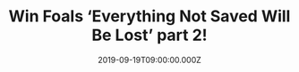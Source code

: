 ---
campaign-uuid: "c-e1b0663d-9e92-481b-b8f4-2006e15f8efe"
type: "Competition"
category: "Music"
date: "2019-09-19T09:00:00.000Z"
end-date: "2019-11-19T23:59:00.000Z"
disable-form: false
is_promoted: false
has_entry_page: true
title: "Win Foals ‘Everything Not Saved Will Be Lost’ part 2!"
competition-description: "<p>Calling all Foals fans! Foals' creative ambition for\
  \ 'Everything Not Saved Will Be Lost - Part 1' resulted in a striking state-of-the-world-address\
  \ of an album in which apocalyptic lyrical themes were equalled by the sheer impact\
  \ of the music, now Foals complete that artistic statement with 'Everything Not\
  \ Saved Will Be Lost - Part 2’ and we are giving away a copy to you!</p>\n<p>Want\
  \ it? Click below for a chance to win.</p>\n"
hero-header: "Win Foals ‘Everything Not Saved Will Be Lost’ part 2!"
terms-confirmation: "N/A"
banner-img: "https://assets.expresslyapp.com/asset-68fa8896-cefb-4230-af4b-4744fc8fcdc1.jpg"
logo-left-href: "aaa.nme.com"
logo-left-image: "https://assets.expresslyapp.com/asset-6e959645-18c8-4854-9123-ff104b979ca3.jpg"
logo-left-title: "NME AAA"
bg-image-hero: "https://assets.expresslyapp.com/asset-c694dceb-02b8-41fe-ae17-225d2808c236.jpg"
bg-image-first: "https://assets.expresslyapp.com/asset-53dab5cf-3fce-4365-bfde-320aa385c6a5.jpg"
section1-content: "<p>Foals' creative ambition for 'Everything Not Saved Will Be Lost\
  \ - Part 1' resulted in a striking state-of-the-world-address of an album in which\
  \ apocalyptic lyrical themes were equalled by the sheer impact of the music. It\
  \ emerged as an immediate album of the year contender, with many hailing it as the\
  \ finest moment in a consistently critically-acclaimed career. That status was cemented\
  \ when it was shortlisted for the Mercury Prize last week. Now Foals complete that\
  \ artistic statement with 'Everything Not Saved Will Be Lost - Part 2'. The album\
  \ has been launched with the lead track 'Black Bull'.</p>\n<p>Enter below for a\
  \ chance to win a copy of their brand new album. Good luck!</p>\n"
entry-title: "Win Foals ‘Everything Not Saved Will Be Lost’ part 2!"
entry-content: "<p>Enter the draw to win Foals ‘Everything Not Saved Will Be Lost’\
  \ part 2 by completing the form below before 23:59 on the 19th of November 2019.</p>\n"
has-winner: false
prize-description: "Foals ‘Everything Not Saved Will Be Lost’ part 2"
special-conditions: "Multiple entries are allowed up to one every day.\r\n\r\nThis\
  \ competition is also available on: http://club.expressly.io/competitons/foals-part-two-giveaway"
country-restrictions:
- "GB"
---